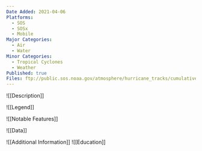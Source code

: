 ```yaml
---
Date Added: 2021-04-06
Platforms:
  - SOS
  - SOSx
  - Mobile
Major Categories:
  - Air
  - Water
Minor Categories:
  - Tropical Cyclones
  - Weather
Published: true
Files: ftp://public.sos.noaa.gov/atmosphere/hurricane_tracks/cumulative/
---
```

![[Description]]

![[Legend]]

![[Notable Features]]

![[Data]]

![[Additional Information]]
![[Education]]
